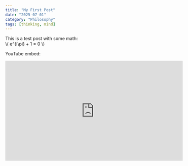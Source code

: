 ```yaml
---
title: "My First Post"
date: "2025-07-01"
category: "Philosophy"
tags: [thinking, mind]
---
```


This is a test post with some math:  
\\( e^{i\pi} + 1 = 0 \\)

YouTube embed:  
<iframe width="560" height="315" src="https://www.youtube.com/embed/VIDEO_ID" frameborder="0" allowfullscreen></iframe>